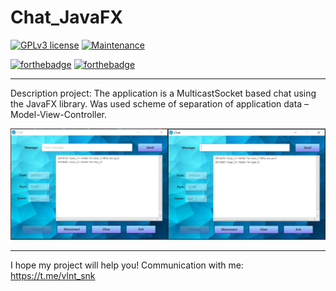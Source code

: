 # Chat_JavaFX

[![GPLv3 license](https://img.shields.io/badge/License-GPLv3-blue.svg)](http://perso.crans.org/besson/LICENSE.html)
[![Maintenance](https://img.shields.io/badge/Maintained%3F-yes-green.svg)](https://GitHub.com/Naereen/StrapDown.js/graphs/commit-activity)

[![forthebadge](https://forthebadge.com/images/badges/made-with-java.svg)](https://forthebadge.com)
[![forthebadge](https://forthebadge.com/images/badges/built-with-love.svg)](https://forthebadge.com)

---

Description project: The application is a MulticastSocket based chat using the JavaFX library. Was used scheme of separation of application data – Model-View-Controller.

![Image alt](https://github.com/SValentyn/Chat_JavaFX/raw/master/src/image/Working_windows.png)

---

I hope my project will help you! Communication with me: https://t.me/vlnt_snk
